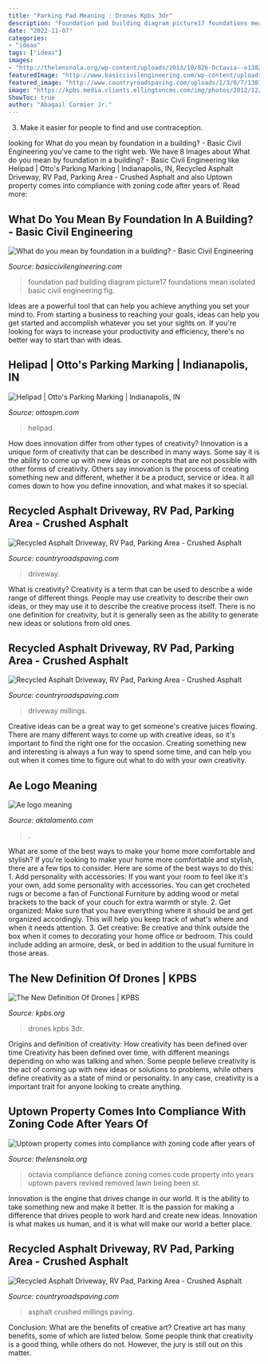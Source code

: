 ```yaml
---
title: "Parking Pad Meaning : Drones Kpbs 3dr"
description: "Foundation pad building diagram picture17 foundations mean isolated basic civil engineering fig"
date: "2022-11-07"
categories:
- "ideas"
tags: ["ideas"]
images:
- "http://thelensnola.org/wp-content/uploads/2013/10/826-Octavia--e1382120119660.jpg"
featuredImage: "http://www.basiccivilengineering.com/wp-content/uploads/2016/05/Picture17.jpg"
featured_image: "http://www.countryroadspaving.com/uploads/1/3/0/7/13077862/driveway-in-recycled-asphalt-u.jpg"
image: "https://kpbs.media.clients.ellingtoncms.com/img/photos/2012/12/19/droneflying_tx700.jpg?8e0a8887e886a6ff6e13ee030987b3616fc57cd3"
ShowToc: true
author: "Abagail Cormier Jr."
---
```



3. Make it easier for people to find and use contraception.

	

		
looking for What do you mean by foundation in a building? - Basic Civil Engineering you've came to the right web. We have 8 Images about What do you mean by foundation in a building? - Basic Civil Engineering like Helipad | Otto&#039;s Parking Marking | Indianapolis, IN, Recycled Asphalt Driveway, RV Pad, Parking Area - Crushed Asphalt and also Uptown property comes into compliance with zoning code after years of. Read more:
		
    
## What Do You Mean By Foundation In A Building? - Basic Civil Engineering

<img loading=lazy src="http://www.basiccivilengineering.com/wp-content/uploads/2016/05/Picture17.jpg" onerror="this.onerror=null;this.src='https://tse1.mm.bing.net/th?id=OIP.dQoFYjc8RT5PxcEaoXbtUAHaHx&amp;pid=15.1';" alt="What do you mean by foundation in a building? - Basic Civil Engineering">

_Source: basiccivilengineering.com_

>foundation pad building diagram picture17 foundations mean isolated basic civil engineering fig. 

	

Ideas are a powerful tool that can help you achieve anything you set your mind to. From starting a business to reaching your goals, ideas can help you get started and accomplish whatever you set your sights on. If you're looking for ways to increase your productivity and efficiency, there's no better way to start than with ideas.

    
## Helipad | Otto&#039;s Parking Marking | Indianapolis, IN

<img loading=lazy src="https://www.ottospm.com/wp-content/uploads/2016/04/Helipad_16.jpg" onerror="this.onerror=null;this.src='https://tse2.mm.bing.net/th?id=OIP.nHQPWw91C4KfIc5KameB-gAAAA&amp;pid=15.1';" alt="Helipad | Otto&#039;s Parking Marking | Indianapolis, IN">

_Source: ottospm.com_

>helipad. 

	

How does innovation differ from other types of creativity?
Innovation is a unique form of creativity that can be described in many ways. Some say it is the ability to come up with new ideas or concepts that are not possible with other forms of creativity. Others say innovation is the process of creating something new and different, whether it be a product, service or idea. It all comes down to how you define innovation, and what makes it so special.

    
## Recycled Asphalt Driveway, RV Pad, Parking Area - Crushed Asphalt

<img loading=lazy src="http://www.countryroadspaving.com/uploads/1/3/0/7/13077862/driveway-in-recycled-asphalt-u.jpg" onerror="this.onerror=null;this.src='https://tse3.mm.bing.net/th?id=OIP.b_8dqG03qyUkIMakHKic8QHaFj&amp;pid=15.1';" alt="Recycled Asphalt Driveway, RV Pad, Parking Area - Crushed Asphalt">

_Source: countryroadspaving.com_

>driveway. 

	

What is creativity?
Creativity is a term that can be used to describe a wide range of different things. People may use creativity to describe their own ideas, or they may use it to describe the creative process itself. There is no one definition for creativity, but it is generally seen as the ability to generate new ideas or solutions from old ones.

    
## Recycled Asphalt Driveway, RV Pad, Parking Area - Crushed Asphalt

<img loading=lazy src="http://www.countryroadspaving.com/uploads/1/3/0/7/13077862/recycled-long-stretch-u.jpg" onerror="this.onerror=null;this.src='https://tse1.mm.bing.net/th?id=OIP.YNbyZ14JwryFgMaXjIRbVAHaFj&amp;pid=15.1';" alt="Recycled Asphalt Driveway, RV Pad, Parking Area - Crushed Asphalt">

_Source: countryroadspaving.com_

>driveway millings. 

	

Creative ideas can be a great way to get someone's creative juices flowing. There are many different ways to come up with creative ideas, so it's important to find the right one for the occasion. Creating something new and interesting is always a fun way to spend some time, and can help you out when it comes time to figure out what to do with your own creativity.

    
## Ae Logo Meaning

<img loading=lazy src="https://aktalamento.com/vttjd/FAwbEacmNoAEsly-appgKQHaFK.jpg" onerror="this.onerror=null;this.src='https://tse1.mm.bing.net/th?id=OIP.bg38kY2mY48xrCu19OiD1gAAAA&amp;pid=15.1';" alt="Ae logo meaning">

_Source: aktalamento.com_

>. 

	

What are some of the best ways to make your home more comfortable and stylish?
If you're looking to make your home more comfortable and stylish, there are a few tips to consider. Here are some of the best ways to do this: 1. Add personality with accessories: If you want your room to feel like it's your own, add some personality with accessories. You can get crocheted rugs or become a fan of Functional Furniture by adding wood or metal brackets to the back of your couch for extra warmth or style. 2. Get organized: Make sure that you have everything where it should be and get organized accordingly. This will help you keep track of what's where and when it needs attention. 3. Get creative: Be creative and think outside the box when it comes to decorating your home office or bedroom. This could include adding an armoire, desk, or bed in addition to the usual furniture in those areas. 
    
## The New Definition Of Drones | KPBS

<img loading=lazy src="https://kpbs.media.clients.ellingtoncms.com/img/photos/2012/12/19/droneflying_tx700.jpg?8e0a8887e886a6ff6e13ee030987b3616fc57cd3" onerror="this.onerror=null;this.src='https://tse2.mm.bing.net/th?id=OIP.2OYQWH5jmrUTZPaFzkOUuwHaE8&amp;pid=15.1';" alt="The New Definition Of Drones | KPBS">

_Source: kpbs.org_

>drones kpbs 3dr. 

	

Origins and definition of creativity: How creativity has been defined over time
Creativity has been defined over time, with different meanings depending on who was talking and when. Some people believe creativity is the act of coming up with new ideas or solutions to problems, while others define creativity as a state of mind or personality. In any case, creativity is a important trait for anyone looking to create anything.

    
## Uptown Property Comes Into Compliance With Zoning Code After Years Of

<img loading=lazy src="http://thelensnola.org/wp-content/uploads/2013/10/826-Octavia--e1382120119660.jpg" onerror="this.onerror=null;this.src='https://tse1.mm.bing.net/th?id=OIP.nZOjkRHqCeM_Bezc40KckQHaFi&amp;pid=15.1';" alt="Uptown property comes into compliance with zoning code after years of">

_Source: thelensnola.org_

>octavia compliance defiance zoning comes code property into years uptown pavers revived removed lawn being been st. 

	

Innovation is the engine that drives change in our world. It is the ability to take something new and make it better. It is the passion for making a difference that drives people to work hard and create new ideas. Innovation is what makes us human, and it is what will make our world a better place.

    
## Recycled Asphalt Driveway, RV Pad, Parking Area - Crushed Asphalt

<img loading=lazy src="http://www.countryroadspaving.com/uploads/1/3/0/7/13077862/close-up-of-recycled-asphalt-paving-u_orig.jpg" onerror="this.onerror=null;this.src='https://tse3.mm.bing.net/th?id=OIP.3uQPvyArRAdpWE_UL9i0NAHaFj&amp;pid=15.1';" alt="Recycled Asphalt Driveway, RV Pad, Parking Area - Crushed Asphalt">

_Source: countryroadspaving.com_

>asphalt crushed millings paving. 

	

Conclusion: What are the benefits of creative art?
Creative art has many benefits, some of which are listed below. Some people think that creativity is a good thing, while others do not. However, the jury is still out on this matter.

